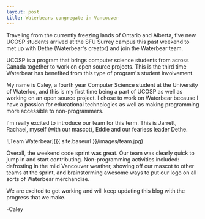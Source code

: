```yaml
---
layout: post
title: Waterbears congregate in Vancouver
---
```


Traveling from the currently freezing lands of Ontario and Alberta, five new UCOSP students arrived at the SFU Surrey campus this past weekend to met up with Dethe (Waterbear's creator) and join the Waterbear team. 

UCOSP is a program that brings computer science students from across Canada together to work on open source projects. This is the third time Waterbear has benefited from this type of program's student involvement. 

My name is Caley, a fourth year Computer Science student at the University of Waterloo, and this is my first time being a part of UCOSP as well as working on an open source project. I chose to work on Waterbear because I have a passion for educational technologies as well as making programming more accessible to non-programmers. 

I'm really excited to introduce our team for this term. This is Jarrett, Rachael, myself (with our mascot), Eddie and our fearless leader Dethe. 

![Team Waterbear]({{ site.baseurl }}/images/team.jpg)

Overall, the weekend code sprint was great. Our team was clearly quick to jump in and start contributing. Non-programming activities included: defrosting in the mild Vancouver weather, showing off our mascot to other teams at the sprint, and brainstorming awesome ways to put our logo on all sorts of Waterbear merchandise. 

We are excited to get working and will keep updating this blog with the progress that we make. 

-Caley
